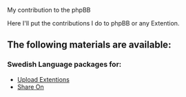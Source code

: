 My contribution to the phpBB

Here I'll put the contributions I do to phpBB or any Extention.

## The following materials are available:

### Swedish Language packages for:  
- [Upload Extentions](../master/language/Upload-Extention/)  
- [Share On](../master/language/Share-On)  
